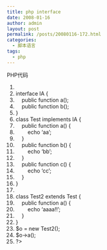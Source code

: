 ```yaml
---
title: php interface
date: 2008-01-16
author: admin
layout: post
permalink: /posts/20080116-172.html
categories:
  - 脚本语言
tags:
  - php
---
```

<div class="codeText">
  <div class="codeHead">
    PHP代码
  </div>
  
  <ol start="1" class="dp-c">
    <li class="alt">
      <span><span><?php&nbsp;&nbsp;</span></span>
    </li>
    <li class="">
      <span><span class="keyword">interface</span><span>&nbsp;IA&nbsp;{&nbsp;&nbsp;</span></span>
    </li>
    <li class="alt">
      <span>&nbsp;&nbsp;&nbsp;&nbsp;<span class="keyword">public</span><span>&nbsp;</span><span class="keyword">function</span><span>&nbsp;a();&nbsp;&nbsp;</span></span>
    </li>
    <li class="">
      <span>&nbsp;&nbsp;&nbsp;&nbsp;<span class="keyword">public</span><span>&nbsp;</span><span class="keyword">function</span><span>&nbsp;b();&nbsp;&nbsp;</span></span>
    </li>
    <li class="alt">
      <span>}&nbsp;&nbsp;</span>
    </li>
    <li class="">
      <span><span class="keyword">class</span><span>&nbsp;Test&nbsp;</span><span class="keyword">implements</span><span>&nbsp;IA&nbsp;{&nbsp;&nbsp;</span></span>
    </li>
    <li class="alt">
      <span>&nbsp;&nbsp;&nbsp;&nbsp;<span class="keyword">public</span><span>&nbsp;</span><span class="keyword">function</span><span>&nbsp;a()&nbsp;{&nbsp;&nbsp;</span></span>
    </li>
    <li class="">
      <span>&nbsp;&nbsp;&nbsp;&nbsp;&nbsp;&nbsp;&nbsp;&nbsp;<span class="func">echo</span><span>&nbsp;</span><span class="string">&#8216;aa&#8217;</span><span>;&nbsp;&nbsp;</span></span>
    </li>
    <li class="alt">
      <span>&nbsp;&nbsp;&nbsp;&nbsp;}&nbsp;&nbsp;</span>
    </li>
    <li class="">
      <span>&nbsp;&nbsp;&nbsp;&nbsp;<span class="keyword">public</span><span>&nbsp;</span><span class="keyword">function</span><span>&nbsp;b()&nbsp;{&nbsp;&nbsp;</span></span>
    </li>
    <li class="alt">
      <span>&nbsp;&nbsp;&nbsp;&nbsp;&nbsp;&nbsp;&nbsp;&nbsp;<span class="func">echo</span><span>&nbsp;</span><span class="string">&#8216;bb&#8217;</span><span>;&nbsp;&nbsp;</span></span>
    </li>
    <li class="">
      <span>&nbsp;&nbsp;&nbsp;&nbsp;}&nbsp;&nbsp;</span>
    </li>
    <li class="alt">
      <span>&nbsp;&nbsp;&nbsp;&nbsp;<span class="keyword">public</span><span>&nbsp;</span><span class="keyword">function</span><span>&nbsp;c()&nbsp;{&nbsp;&nbsp;</span></span>
    </li>
    <li class="">
      <span>&nbsp;&nbsp;&nbsp;&nbsp;&nbsp;&nbsp;&nbsp;&nbsp;<span class="func">echo</span><span>&nbsp;</span><span class="string">&#8216;cc&#8217;</span><span>;&nbsp;&nbsp;</span></span>
    </li>
    <li class="alt">
      <span>&nbsp;&nbsp;&nbsp;&nbsp;}&nbsp;&nbsp;</span>
    </li>
    <li class="">
      <span>}&nbsp;&nbsp;</span>
    </li>
    <li class="alt">
      <span>&nbsp;&nbsp;</span>
    </li>
    <li class="">
      <span><span class="keyword">class</span><span>&nbsp;Test2&nbsp;</span><span class="keyword">extends</span><span>&nbsp;Test&nbsp;{&nbsp;&nbsp;</span></span>
    </li>
    <li class="alt">
      <span>&nbsp;&nbsp;&nbsp;&nbsp;<span class="keyword">public</span><span>&nbsp;</span><span class="keyword">function</span><span>&nbsp;a()&nbsp;{&nbsp;&nbsp;</span></span>
    </li>
    <li class="">
      <span>&nbsp;&nbsp;&nbsp;&nbsp;&nbsp;&nbsp;&nbsp;&nbsp;<span class="func">echo</span><span>&nbsp;</span><span class="string">&#8216;aaaa!!&#8217;</span><span>;&nbsp;&nbsp;</span></span>
    </li>
    <li class="alt">
      <span>&nbsp;&nbsp;&nbsp;&nbsp;}&nbsp;&nbsp;</span>
    </li>
    <li class="">
      <span>}&nbsp;&nbsp;</span>
    </li>
    <li class="alt">
      <span><span class="vars">$o</span><span>&nbsp;=&nbsp;</span><span class="keyword">new</span><span>&nbsp;Test2();&nbsp;&nbsp;</span></span>
    </li>
    <li class="">
      <span><span class="vars">$o</span><span>->a();&nbsp;&nbsp;</span></span>
    </li>
    <li class="alt">
      <span>?>&nbsp;&nbsp;</span>
    </li>
  </ol>
</div>